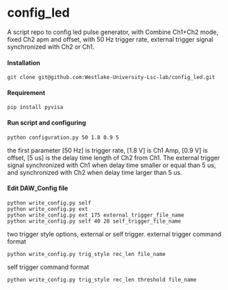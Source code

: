 # config_led
A script repo to config led pulse generator, with Combine Ch1+Ch2 mode, fixed Ch2 apm and offset,
with 50 Hz trigger rate, external trigger signal synchronized with Ch2 or Ch1.

#### Installation

```
git clone git@github.com:Westlake-University-Lsc-lab/config_led.git

```

#### Requirement

```
pip install pyvisa

```

#### Run script and configuring

```
python configuration.py 50 1.8 0.9 5

```
the first parameter [50 Hz] is trigger rate, [1.8 V] is Ch1 Amp, [0.9 V] is offset,
[5 us] is the delay time length of Ch2 from Ch1. The external trigger signal synchronized
with Ch1 when delay time smaller or equal than 5 us, and synchronized with Ch2 when
delay time larger than 5 us.

#### Edit DAW_Config file
```
python write_config.py self
python write_config.py ext
python write_config.py ext 175 external_trigger_file_name
python write_config.py self 40 20 self_trigger_file_name

```

two trigger style options, external or self trigger.
external trigger command format
```
python write_config.py trig_style rec_len file_name

```
self trigger command format
```
python write_config.py trig_style rec_len threshold file_name

```